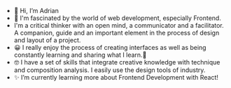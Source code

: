 - 👋 Hi, I’m Adrian
- 👀 I'm fascinated by the world of web development, especially Frontend.
- I'm a critical thinker with an open mind, a communicator and a facilitator. A companion, guide and an important element in the process of design and layout of a project.
- 😀 I really enjoy the process of creating interfaces as well as being constantly learning and sharing what I learn.🌱
- 🤓 I have a set of skills that integrate creative knowledge with technique and composition analysis. I easily use the design tools of industry.
- ✨ I’m currently learning more about Frontend Development with React!
<!---
adrianlopzv/adrianlopzv is a ✨ special ✨ repository because its `README.md` (this file) appears on your GitHub profile.
You can click the Preview link to take a look at your changes.
--->
